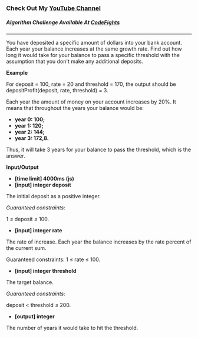 ### Check Out My [YouTube Channel](https://www.YouTube.com/CodingTutorials360)

##### Algorithm Challenge Available At [CodeFights](https://codefights.com/arcade/intro/level-7/8PxjMSncp9ApA4DAb)

---

You have deposited a specific amount of dollars into your bank account. Each year your balance increases at the same growth rate. Find out how long it would take for your balance to pass a specific threshold with the assumption that you don't make any additional deposits.

**Example**

For deposit = 100, rate = 20 and threshold = 170, the output should be
depositProfit(deposit, rate, threshold) = 3.

Each year the amount of money on your account increases by 20%. It means that throughout the years your balance would be:

- **year 0: 100;**
- **year 1: 120;**
- **year 2: 144;**
- **year 3: 172,8.**

Thus, it will take 3 years for your balance to pass the threshold, which is the answer.

**Input/Output**

- **[time limit] 4000ms (js)**
- **[input] integer deposit**

The initial deposit as a positive integer.

_Guaranteed constraints:_

1 ≤ deposit ≤ 100.

- **[input] integer rate**

The rate of increase. Each year the balance increases by the rate percent of the current sum.

Guaranteed constraints:
1 ≤ rate ≤ 100.

- **[input] integer threshold**

The target balance.

_Guaranteed constraints:_

deposit < threshold ≤ 200.

- **[output] integer**

The number of years it would take to hit the threshold.
